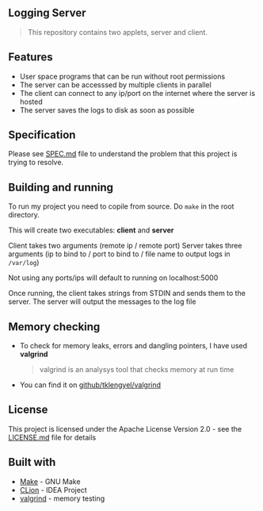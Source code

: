 ## Logging Server
> This repository contains two applets, server and client.

## Features
- User space programs that can be run without root permissions
- The server can be accesssed by multiple clients in parallel
- The client can connect to any ip/port on the internet where the server is hosted
- The server saves the logs to disk as soon as possible

## Specification
Please see [SPEC.md](spec.md) file to understand the problem that this project is trying to resolve.

## Building and running
To run my project you need to copile from source. Do `make` in the root directory.

This will create two executables: __client__ and __server__

Client takes two arguments (remote ip / remote port)
Server takes three arguments (ip to bind to / port to bind to / file name to output logs in `/var/log`)

Not using any ports/ips will default to running on localhost:5000

Once running, the client takes strings from STDIN and sends them to the server. The server will output the messages to the log file 

## Memory checking
- To check for memory leaks, errors and dangling pointers, I have used __valgrind__
    > valgrind is an analysys tool that checks memory at run time
- You can find it on [github/tklengyel/valgrind](https://github.com/tklengyel/valgrind)

## License
This project is licensed under the Apache License Version 2.0 - see the [LICENSE.md](LICENSE.md) file for details

## Built with
- [Make](https://www.gnu.org/software/make/manual/make.html) - GNU Make
- [CLion](https://www.jetbrains.com/clion/) - IDEA Project
- [valgrind](https://valgrind.org/) - memory testing